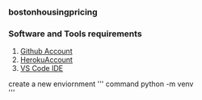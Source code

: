 ### bostonhousingpricing

### Software and Tools requirements

1. [Github Account](http://github.com)
2. [HerokuAccount](http://heroku.com)
3. [VS Code IDE](http://code.visualstudio.com)

create a new enviornment
'''
command python -m venv    
'''
